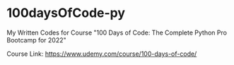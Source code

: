 # 100daysOfCode-py
My Written Codes for  Course "100 Days of Code: The Complete Python Pro Bootcamp for 2022"

Course Link: https://www.udemy.com/course/100-days-of-code/
